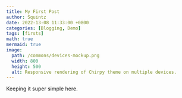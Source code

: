 ```yaml
---
title: My First Post
author: Squintz
date: 2022-13-08 11:33:00 +0800
categories: [Blogging, Demo]
tags: [firsts]
math: true
mermaid: true
image:
  path: /commons/devices-mockup.png
  width: 800
  height: 500
  alt: Responsive rendering of Chirpy theme on multiple devices.
---
```


Keeping it super simple here.
